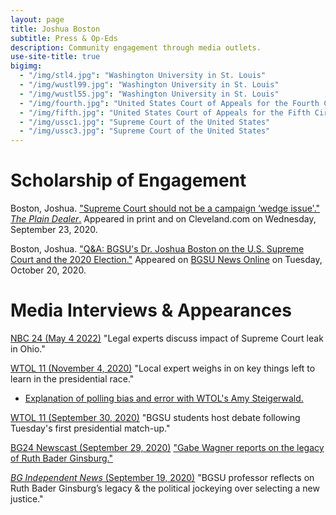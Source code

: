 ```yaml
---
layout: page
title: Joshua Boston
subtitle: Press & Op-Eds
description: Community engagement through media outlets.
use-site-title: true
bigimg:
  - "/img/stl4.jpg": "Washington University in St. Louis"
  - "/img/wustl99.jpg": "Washington University in St. Louis"
  - "/img/wustl55.jpg": "Washington University in St. Louis"
  - "/img/fourth.jpg": "United States Court of Appeals for the Fourth Circuit"
  - "/img/fifth.jpg": "United States Court of Appeals for the Fifth Circuit"
  - "/img/ussc1.jpg": "Supreme Court of the United States"
  - "/img/ussc3.jpg": "Supreme Court of the United States"
---
```


# Scholarship of Engagement

Boston, Joshua. <a href="https://www.cleveland.com/opinion/2020/09/supreme-court-should-not-be-a-campaign-wedge-issue-joshua-boston.html" target="_blank">"Supreme Court should not be a campaign ‘wedge issue'."</a> <a href="https://muckrack.com/blog/2019/10/24/the-top-25-us-daily-newspapers-of-fall-2019" targer="_blank"><i>The Plain Dealer</i>.</a> Appeared in print and on Cleveland.com on Wednesday, September 23, 2020.

Boston, Joshua. <a href="https://www.bgsu.edu/news/2020/10/joshua-boston-on-us-supreme-court-and-2020-election.html" target="_blank">"Q&A: BGSU's Dr. Joshua Boston on the U.S. Supreme Court and the 2020 Election."</a> Appeared on <a href="https://www.bgsu.edu/news.html" targer="_blank">BGSU News Online</a> on Tuesday, October 20, 2020.

# Media Interviews & Appearances

<a href="https://nbc24.com/news/local/legal-experts-discuss-impact-of-supreme-court-leak-in-ohio" target="_blank">NBC 24 (May 4 2022)</a> "Legal experts discuss impact of Supreme Court leak in Ohio."

<a href="https://www.wtol.com/article/news/local-experts-weigh-in-on-key-things-left-to-learn-in-the-presidential-race/512-1db6f351-3e03-4a96-9bcb-83f6971b9efd" target="_blank">WTOL 11 (November 4, 2020)</a> "Local expert weighs in on key things left to learn in the presidential race."
<ul>
<li> <a href="https://twitter.com/AmySteigerwald/status/1324062164429139968?s=20" target="_blank">Explanation of polling bias and error with WTOL's Amy Steigerwald.</a> </li>
</ul>

<a href="https://www.wtol.com/article/news/bgsu-students-host-debate-in-response-to-first-presidential-debate/512-745236ca-1424-4371-b2e1-cd8a408ea890" target="_blank">WTOL 11 (September 30, 2020)</a> "BGSU students host debate following Tuesday's first presidential match-up."


<a href="https://www.youtube.com/watch?v=4DQHqDH6PSE" target="_blank">BG24 Newscast (September 29, 2020)</a> <a href="https://www.bgfalconmedia.com/bg24/bg24-newscast-9-29-2020/video_d12c009a-02cd-11eb-b074-c761dc48f637.html">"Gabe Wagner reports on the legacy of Ruth Bader Ginsburg."</a>

<a href="https://bgindependentmedia.org/bgsu-professor-reflects-on-ruth-bader-ginsburgs-legacy-the-political-jockeying-over-selecting-a-new-justice" target="_blank"><i>BG Independent News</i> (September 19, 2020)</a> "BGSU professor reflects on Ruth Bader Ginsburg’s legacy & the political jockeying over selecting a new justice."






